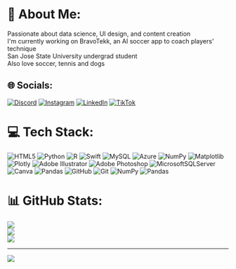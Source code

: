 # 💫 About Me:
Passionate about data science, UI design, and content creation<br>I'm currently working on BravoTekk, an AI soccer app to coach players' technique<br>San Jose State University undergrad student<br>Also love soccer, tennis and dogs


## 🌐 Socials:
[![Discord](https://img.shields.io/badge/Discord-%237289DA.svg?logo=discord&logoColor=white)](https://discord.gg/conk11n) [![Instagram](https://img.shields.io/badge/Instagram-%23E4405F.svg?logo=Instagram&logoColor=white)](https://instagram.com/conklinofficial) [![LinkedIn](https://img.shields.io/badge/LinkedIn-%230077B5.svg?logo=linkedin&logoColor=white)](https://linkedin.com/in/joshua-conklin) [![TikTok](https://img.shields.io/badge/TikTok-%23000000.svg?logo=TikTok&logoColor=white)](https://tiktok.com/@conklinofficial) 

# 💻 Tech Stack:
![HTML5](https://img.shields.io/badge/html5-%23E34F26.svg?style=for-the-badge&logo=html5&logoColor=white) ![Python](https://img.shields.io/badge/python-3670A0?style=for-the-badge&logo=python&logoColor=ffdd54) ![R](https://img.shields.io/badge/r-%23276DC3.svg?style=for-the-badge&logo=r&logoColor=white) ![Swift](https://img.shields.io/badge/swift-F54A2A?style=for-the-badge&logo=swift&logoColor=white) ![MySQL](https://img.shields.io/badge/mysql-4479A1.svg?style=for-the-badge&logo=mysql&logoColor=white) ![Azure](https://img.shields.io/badge/azure-%230072C6.svg?style=for-the-badge&logo=microsoftazure&logoColor=white) ![NumPy](https://img.shields.io/badge/numpy-%23013243.svg?style=for-the-badge&logo=numpy&logoColor=white) ![Matplotlib](https://img.shields.io/badge/Matplotlib-%23ffffff.svg?style=for-the-badge&logo=Matplotlib&logoColor=black) ![Plotly](https://img.shields.io/badge/Plotly-%233F4F75.svg?style=for-the-badge&logo=plotly&logoColor=white) ![Adobe Illustrator](https://img.shields.io/badge/adobe%20illustrator-%23FF9A00.svg?style=for-the-badge&logo=adobe%20illustrator&logoColor=white) ![Adobe Photoshop](https://img.shields.io/badge/adobe%20photoshop-%2331A8FF.svg?style=for-the-badge&logo=adobe%20photoshop&logoColor=white) ![MicrosoftSQLServer](https://img.shields.io/badge/Microsoft%20SQL%20Server-CC2927?style=for-the-badge&logo=microsoft%20sql%20server&logoColor=white) ![Canva](https://img.shields.io/badge/Canva-%2300C4CC.svg?style=for-the-badge&logo=Canva&logoColor=white) ![Pandas](https://img.shields.io/badge/pandas-%23150458.svg?style=for-the-badge&logo=pandas&logoColor=white) ![GitHub](https://img.shields.io/badge/github-%23121011.svg?style=for-the-badge&logo=github&logoColor=white) ![Git](https://img.shields.io/badge/git-%23F05033.svg?style=for-the-badge&logo=git&logoColor=white) ![NumPy](https://img.shields.io/badge/numpy-%23013243.svg?style=for-the-badge&logo=numpy&logoColor=white) ![Pandas](https://img.shields.io/badge/pandas-%23150458.svg?style=for-the-badge&logo=pandas&logoColor=white)
# 📊 GitHub Stats:
![](https://github-readme-stats.vercel.app/api?username=joshuaconk14&theme=dark&hide_border=false&include_all_commits=false&count_private=false)<br/>
![](https://github-readme-streak-stats.herokuapp.com/?user=joshuaconk14&theme=dark&hide_border=false)<br/>
![](https://github-readme-stats.vercel.app/api/top-langs/?username=joshuaconk14&theme=dark&hide_border=false&include_all_commits=false&count_private=false&layout=compact)

---
[![](https://visitcount.itsvg.in/api?id=joshuaconk14&icon=0&color=0)](https://visitcount.itsvg.in)

<!-- Proudly created with GPRM ( https://gprm.itsvg.in ) -->
